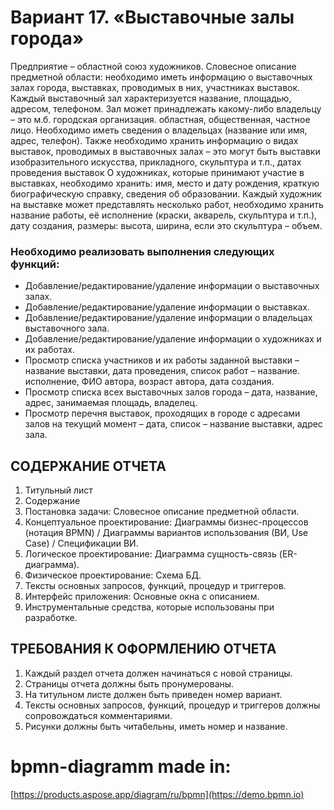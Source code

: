 # Вариант 17. «Выставочные залы города»
Предприятие – областной союз художников.
Словесное описание предметной области: необходимо иметь информацию о выставочных залах города, выставках, проводимых в них, участниках выставок. Каждый выставочный зал характеризуется название, площадью, адресом, телефоном. Зал может принадлежать какому-либо владельцу – это м.б. городская организация. областная, общественная, частное лицо. Необходимо иметь сведения о владельцах (название или имя, адрес, телефон). Также необходимо хранить информацию о видах выставок, проводимых в выставочных залах – это могут быть выставки изобразительного искусства, прикладного, скульптура и т.п., датах проведения выставок О художниках, которые принимают участие в выставках, необходимо хранить: имя, место и дату рождения, краткую биографическую справку, сведения об образовании. Каждый художник на выставке может представлять несколько работ, необходимо хранить название работы, её исполнение (краски, акварель, скульптура и т.п.), дату создания, размеры: высота, ширина, если это скульптура – объем.

### Необходимо реализовать выполнения следующих функций:
- Добавление/редактирование/удаление информации о выставочных залах.
- Добавление/редактирование/удаление информации о выставках.
- Добавление/редактирование/удаление информации о владельцах выставочного зала.
- Добавление/редактирование/удаление информации о художниках и их работах.
- Просмотр списка участников и их работы заданной выставки – название выставки, дата проведения, список работ – название. исполнение, ФИО автора, возраст автора, дата создания.
- Просмотр списка всех выставочных залов города – дата, название, адрес, занимаемая площадь, владелец.
- Просмотр перечня выставок, проходящих в городе с адресами залов на текущий момент – дата, список – название выставки, адрес зала.
## СОДЕРЖАНИЕ ОТЧЕТА
1. Титульный лист
2. Содержание
3. Постановка задачи: Словесное описание предметной области.
4. Концептуальное проектирование: Диаграммы бизнес-процессов (нотация BPMN) / Диаграммы вариантов использования (ВИ, Use Case) / Спецификации ВИ.
5. Логическое проектирование: Диаграмма сущность-связь (ER-диаграмма).
6. Физическое проектирование: Схема БД.
7. Тексты основных запросов, функций, процедур и триггеров.
8. Интерфейс приложения: Основные окна с описанием.
9. Инструментальные средства, которые использованы при разработке.
## ТРЕБОВАНИЯ К ОФОРМЛЕНИЮ ОТЧЕТА
1. Каждый раздел отчета должен начинаться с новой страницы.
2. Страницы отчета должны быть пронумерованы.
3. На титульном листе должен быть приведен номер вариант.
4. Тексты основных запросов, функций, процедур и триггеров должны сопровождаться комментариями.
5. Рисунки должны быть читабельны, иметь номер и название.

# bpmn-diagramm made in: 
[https://products.aspose.app/diagram/ru/bpmn](https://demo.bpmn.io)
